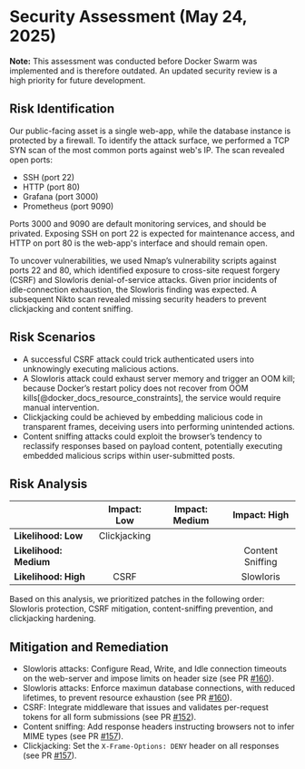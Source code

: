 # Security Assessment (May 24, 2025)

**Note:** This assessment was conducted before Docker Swarm was implemented and is therefore outdated. An updated security review is a high priority for future development.

## Risk Identification

Our public-facing asset is a single web-app, while the database instance is protected by a firewall.
To identify the attack surface, we performed a TCP SYN scan of the most common ports against web's IP.
The scan revealed open ports:

- SSH (port 22)
- HTTP (port 80)
- Grafana (port 3000)
- Prometheus (port 9090)

Ports 3000 and 9090 are default monitoring services, and should be privated. Exposing SSH on port 22 is expected for maintenance access, and HTTP on port 80 is the web-app's interface and should remain open.

To uncover vulnerabilities, we used Nmap’s vulnerability scripts against ports 22 and 80, which identified exposure to cross-site request forgery (CSRF) and Slowloris denial-of-service attacks. Given prior incidents of idle-connection exhaustion, the Slowloris finding was expected. A subsequent Nikto scan revealed missing security headers to prevent clickjacking and content sniffing.

## Risk Scenarios

- A successful CSRF attack could trick authenticated users into unknowingly executing malicious actions.
- A Slowloris attack could exhaust server memory and trigger an OOM kill; because Docker’s restart policy does not recover from OOM kills[@docker_docs_resource_constraints], the service would require manual intervention.
- Clickjacking could be achieved by embedding malicious code in transparent frames, deceiving users into performing unintended actions.
- Content sniffing attacks could exploit the browser’s tendency to reclassify responses based on payload content, potentially executing embedded malicious scrips within user-submitted posts.

## Risk Analysis

|                        | Impact: Low   | Impact: Medium | Impact: High      |
|------------------------|:-------------:|:--------------:|:-----------------:|
| **Likelihood: Low**    | Clickjacking  |                |                   |
| **Likelihood: Medium** |               |                | Content Sniffing  |
| **Likelihood: High**   | CSRF          |                | Slowloris         |

Based on this analysis, we prioritized patches in the following order: Slowloris protection, CSRF mitigation, content-sniffing prevention, and clickjacking hardening.

## Mitigation and Remediation

- Slowloris attacks: Configure Read, Write, and Idle connection timeouts on the web-server and impose limits on header size (see PR [#160](https://github.com/DuwuOps/minitwit/pull/160)).
- Slowloris attacks: Enforce maximun database connections, with reduced lifetimes, to prevent resource exhaustion (see PR [#160](https://github.com/DuwuOps/minitwit/pull/160)).
- CSRF: Integrate middleware that issues and validates per-request tokens for all form submissions (see PR [#152](https://github.com/DuwuOps/minitwit/pull/158)).
- Content sniffing: Add response headers instructing browsers not to infer MIME types (see PR [#157](https://github.com/DuwuOps/minitwit/pull/167)).
- Clickjacking: Set the `X-Frame-Options: DENY` header on all responses (see PR [#157](https://github.com/DuwuOps/minitwit/pull/167)).
